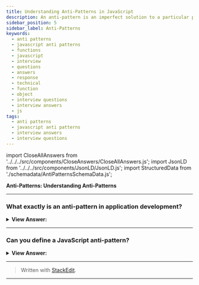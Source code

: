 ```yaml
---
title: Understanding Anti-Patterns in JavaScript
description: An anti-pattern is an imperfect solution to a particular problem that results in an unintended result. An anti-pattern is a lousy design worthy of documenting.
sidebar_position: 5
sidebar_label: Anti-Patterns
keywords:
  - anti patterns
  - javascript anti patterns
  - functions
  - javascript
  - interview
  - questions
  - answers
  - response
  - technical
  - function
  - object
  - interview questions
  - interview answers
  - js
tags:
  - anti patterns
  - javascript anti patterns
  - interview answers
  - interview questions
---
```


import CloseAllAnswers from '../../../src/components/CloseAnswers/CloseAllAnswers.js';
import JsonLD from '../../../src/components/JsonLD/JsonLD.js';
import StructuredData from './schemadata/AntiPatternsSchemaData.js';

<JsonLD data={StructuredData} />

<head>
  <title>Anti-Patterns in JavaScript | Interview Questions</title>
</head>

**Anti-Patterns: Understanding Anti-Patterns**

<CloseAllAnswers />

---

### What exactly is an anti-pattern in application development?

<details>
  <summary>
    <strong>View Answer:</strong>
  </summary>
  <div>
    <div>
      <strong>Interview Response:</strong> An anti-pattern is an imperfect solution to a particular problem that results in an unintended result. To summarize, an anti-pattern is a lousy design worthy of documenting.
    </div>
  </div>
</details>

---

### Can you define a JavaScript anti-pattern?

<details className='answer'>
  <summary>
    <strong>View Answer:</strong>
  </summary>
  <div>
  <div>
      <strong>Interview Response:</strong> An anti-pattern is a coding practice that is considered bad or ineffective in terms of design, performance, or maintenance. It is a common mistake that developers make when coding.
    </div><br />
    <div>
      <strong>Technical Response:</strong> Nine Anti-Patterns you should know.<br/>
    </div><br />

1. Excessive variable definition in a global context pollutes the global namespace.

2. Passing strings rather than functions to setTimeout or setInterval causes the internal usage of eval().

3. Playing with native methods in the Object class prototype (this is a particularly bad anti-pattern).

4. Using JavaScript inline because it is inflexible.
5. The usage of document.write when native DOM alternatives, such as document.createElement, are preferable. Over the years, developers have misused document.write. Drawbacks include that it can overwrite the page we're on after the page loads, whereas document.createElement does not. It also doesn't work with XHTML, so using more DOM-friendly techniques like document.createElement is preferable.

6. Incorrect Use of True and False Evaluation

7. Naming Customs (Ninja Code)

8. Changing the DOM in a loop

9. New Array.prototype.reduce Object

<br/>

 </div>

</details>

---

> Written with [StackEdit](https://stackedit.io/).

---
